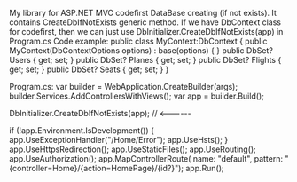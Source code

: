 My library for ASP.NET MVC codefirst DataBase creating (if not exists).
It contains CreateDbIfNotExists generic method.
If we have DbContext class for codefirst, then we can just use DbInitializer.CreateDbIfNotExists<ClassName>(app) in Program.cs
Code example:
public class MyContext:DbContext
{
public MyContext(DbContextOptions<MyContext> options) : base(options)
{
}
public DbSet<User>? Users { get; set; }
public DbSet<Plane>? Planes { get; set; }
public DbSet<Flight>? Flights { get; set; }
public DbSet<Seat>? Seats { get; set; }
}

Program.cs:
var builder = WebApplication.CreateBuilder(args);
builder.Services.AddControllersWithViews();
var app = builder.Build();

DbInitializer.CreateDbIfNotExists<MyContext>(app); // <------

if (!app.Environment.IsDevelopment())
{
    app.UseExceptionHandler("/Home/Error");
    app.UseHsts();
}
app.UseHttpsRedirection();
app.UseStaticFiles();
app.UseRouting();
app.UseAuthorization();
app.MapControllerRoute(
    name: "default",
    pattern: "{controller=Home}/{action=HomePage}/{id?}");
app.Run();
